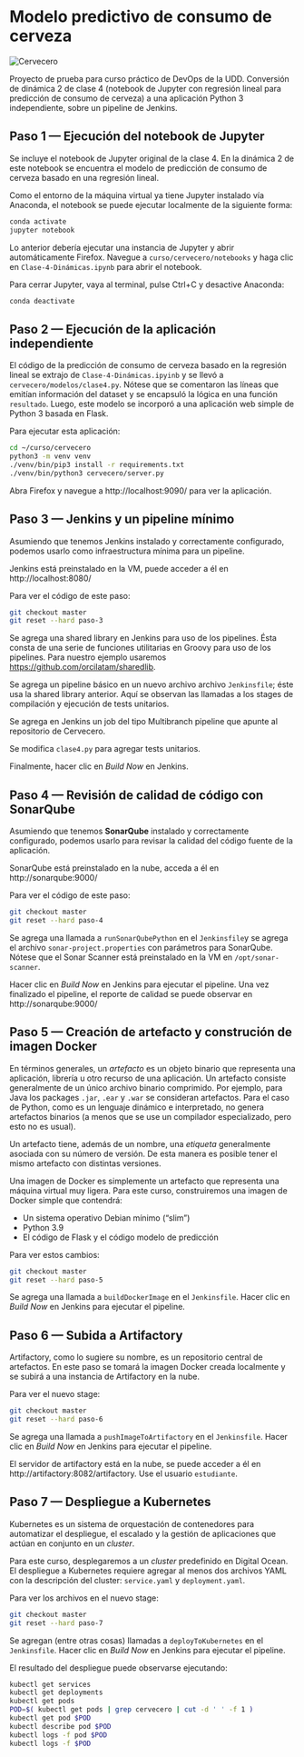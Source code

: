 # Modelo predictivo de consumo de cerveza

![Cervecero](https://raw.githubusercontent.com/orcilatam/cervecero/master/cervecero/static/img/cervecero.png)

Proyecto de prueba para curso práctico de DevOps de la UDD. Conversión de dinámica 2 de clase 4 (notebook de Jupyter con regresión lineal para predicción de consumo de cerveza) a una aplicación Python 3 independiente, sobre un pipeline de Jenkins.

## Paso 1 — Ejecución del notebook de Jupyter

Se incluye el notebook de Jupyter original de la clase 4. En la dinámica 2 de este notebook se encuentra el modelo de predicción de consumo de cerveza basado en una regresión lineal.

Como el entorno de la máquina virtual ya tiene Jupyter instalado vía Anaconda, el notebook se puede ejecutar localmente de la siguiente forma:

```sh
conda activate
jupyter notebook
```

Lo anterior debería ejecutar una instancia de Jupyter y abrir automáticamente Firefox. Navegue a `curso/cervecero/notebooks` y haga clic en `Clase-4-Dinámicas.ipynb` para abrir el notebook.

Para cerrar Jupyter, vaya al terminal, pulse Ctrl+C y desactive Anaconda:

```sh
conda deactivate
```

## Paso 2 — Ejecución de la aplicación independiente

El código de la predicción de consumo de cerveza basado en la regresión lineal se extrajo de `Clase-4-Dinámicas.ipyinb` y se llevó a `cervecero/modelos/clase4.py`. Nótese que se comentaron las líneas que emitían información del dataset y se encapsuló la lógica en una función `resultado`. Luego, este modelo se incorporó a una aplicación web simple de Python 3 basada en Flask.

Para ejecutar esta aplicación:

```sh
cd ~/curso/cervecero
python3 -m venv venv
./venv/bin/pip3 install -r requirements.txt
./venv/bin/python3 cervecero/server.py
```

Abra Firefox y navegue a http://localhost:9090/ para ver la aplicación.


## Paso 3 — Jenkins y un pipeline mínimo

Asumiendo que tenemos Jenkins instalado y correctamente configurado, podemos usarlo como infraestructura mínima para un pipeline.

Jenkins está preinstalado en la VM, puede acceder a él en http://localhost:8080/

Para ver el código de este paso:

```sh
git checkout master
git reset --hard paso-3
```

Se agrega una shared library en Jenkins para uso de los pipelines. Ésta consta de una serie de funciones utilitarias en Groovy para uso de los pipelines. Para nuestro ejemplo usaremos https://github.com/orcilatam/sharedlib.

Se agrega un pipeline básico en un nuevo archivo archivo `Jenkinsfile`; éste usa la shared library anterior. Aquí se observan las llamadas a los stages de compilación y ejecución de tests unitarios.

Se agrega en Jenkins un job del tipo Multibranch pipeline que apunte al repositorio de Cervecero.

Se modifica `clase4.py` para agregar tests unitarios.

Finalmente, hacer clic en _Build Now_ en Jenkins.


## Paso 4 — Revisión de calidad de código con SonarQube

Asumiendo que tenemos **SonarQube** instalado y correctamente configurado, podemos usarlo para revisar la calidad del código fuente de la aplicación.

SonarQube está preinstalado en la nube, acceda a él en http://sonarqube:9000/

Para ver el código de este paso:

```sh
git checkout master
git reset --hard paso-4
```

Se agrega una llamada a `runSonarQubePython` en el `Jenkinsfile`y se agrega el archivo `sonar-project.properties` con parámetros para SonarQube. Nótese que el Sonar Scanner está preinstalado en la VM en `/opt/sonar-scanner`.

Hacer clic en *Build Now* en Jenkins para ejecutar el pipeline. Una vez finalizado el pipeline, el reporte de calidad se puede observar en http://sonarqube:9000/


## Paso 5 — Creación de artefacto y construción de imagen Docker

En términos generales, un _artefacto_ es un objeto binario que representa una aplicación, librería u otro recurso de una aplicación. Un artefacto consiste generalmente de un único archivo binario comprimido. Por ejemplo, para Java los packages `.jar`, `.ear` y `.war` se consideran artefactos. Para el caso de Python, como es un lenguaje dinámico e interpretado, no genera artefactos binarios (a menos que se use un compilador especializado, pero esto no es usual).

Un artefacto tiene, además de un nombre, una *etiqueta* generalmente asociada con su número de versión. De esta manera es posible tener el mismo artefacto con distintas versiones.

Una imagen de Docker es simplemente un artefacto que representa una máquina virtual muy ligera. Para este curso, construiremos una imagen de Docker simple que contendrá:

- Un sistema operativo Debian mínimo (“slim”)
- Python 3.9
- El código de Flask y el código modelo de predicción

Para ver estos cambios:

```sh
git checkout master
git reset --hard paso-5
```

Se agrega una llamada a `buildDockerImage` en el `Jenkinsfile`.  Hacer clic en *Build Now* en Jenkins para ejecutar el pipeline.


## Paso 6 — Subida a Artifactory

Artifactory, como lo sugiere su nombre, es un repositorio central de artefactos. En este paso se tomará la imagen Docker creada localmente y se subirá a una instancia de Artifactory en la nube.

Para ver el nuevo stage:

```sh
git checkout master
git reset --hard paso-6
```

Se agrega una llamada a `pushImageToArtifactory` en el `Jenkinsfile`.  Hacer clic en *Build Now* en Jenkins para ejecutar el pipeline.

El servidor de artifactory está en la nube, se puede acceder a él en http://artifactory:8082/artifactory. Use el usuario `estudiante`.


## Paso 7 — Despliegue a Kubernetes

Kubernetes es un sistema de orquestación de contenedores para automatizar el despliegue, el escalado y la gestión de aplicaciones que actúan en conjunto en un *cluster*.

Para este curso, desplegaremos a un *cluster* predefinido en Digital Ocean. El despliegue a Kubernetes requiere agregar al menos dos archivos YAML con la descripción del cluster: `service.yaml` y `deployment.yaml`.

Para ver los archivos en el nuevo stage:

```sh
git checkout master
git reset --hard paso-7
```

Se agregan (entre otras cosas) llamadas a  `deployToKubernetes` en el `Jenkinsfile`.  Hacer clic en *Build Now* en Jenkins para ejecutar el pipeline.

El resultado del despliegue puede observarse ejecutando:

```sh
kubectl get services
kubectl get deployments
kubectl get pods
POD=$( kubectl get pods | grep cervecero | cut -d ' ' -f 1 )
kubectl get pod $POD
kubectl describe pod $POD
kubectl logs -f pod $POD
kubectl logs -f $POD
```
